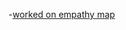 -[worked on empathy map](https://www.figma.com/file/Uli9IZeFBp4ZlCe46ui6dI/Team-17_my_cms?node-id=1750%3A4014)
